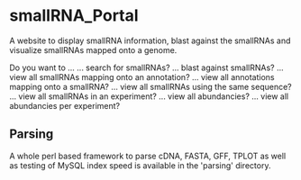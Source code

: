smallRNA_Portal
==============

A website to display smallRNA information, blast against the smallRNAs and visualize smallRNAs mapped onto a genome.

Do you want to ... ... search for smallRNAs? ... blast against smallRNAs? ... view all smallRNAs mapping onto an annotation? ... view all annotations mapping onto a smallRNA? ... view all smallRNAs using the same sequence? ... view all smallRNAs in an experiment? ... view all abundancies? ... view all abundancies per experiment?

Parsing
-------

A whole perl based framework to parse cDNA, FASTA, GFF, TPLOT as well as testing of MySQL index speed is available in the 'parsing' directory.

